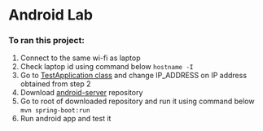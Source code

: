 # Android Lab
### To ran this project:
1. Connect to the same wi-fi as laptop
2. Check laptop id using command below ``hostname -I`` 
3. Go to [TestApplication class](https://github.com/maksimk99/android-app/blob/master/app/src/main/java/by/brstu/redlabrat/testinternet/TestApplication.kt) 
and change IP_ADDRESS on IP address obtained from step 2
4. Download [android-server](https://github.com/maksimk99/android-server) repository
5. Go to root of downloaded repository and run it using command below ``mvn spring-boot:run``
6. Run android app and test it